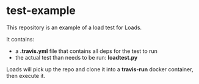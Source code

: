 test-example
============

This repository is an example of a load test for Loads.

It contains:

- a **.travis.yml** file that contains all deps for the test to run
- the actual test than needs to be run: **loadtest.py**

Loads will pick up the repo and clone it into a **travis-run** docker 
container, then execute it.

